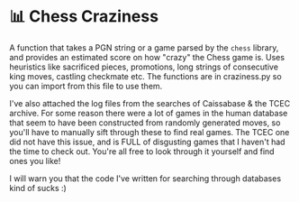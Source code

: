 # 📊 Chess Craziness

A function that takes a PGN string or a game parsed by the `chess` library, and provides an estimated score on how "crazy" the Chess game is. Uses heuristics like sacrificed pieces, promotions, long strings of consecutive king moves, castling checkmate etc. The functions are in craziness.py so you can import from this file to use them.

I've also attached the log files from the searches of Caissabase & the TCEC archive. For some reason there were a lot of games in the human database that seem to have been constructed from randomly generated moves, so you'll have to manually sift through these to find real games. The TCEC one did not have this issue, and is FULL of disgusting games that I haven't had the time to check out. You're all free to look through it yourself and find ones you like!

I will warn you that the code I've written for searching through databases kind of sucks :)
  
